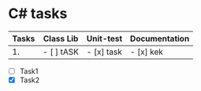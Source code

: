 # C# tasks

Tasks | Class Lib | Unit-test | Documentation
----- | --------- | --------- | -------------
1. |- [ ] tASK | - [x] task | - [x] kek

- [ ] Task1
- [x] Task2
